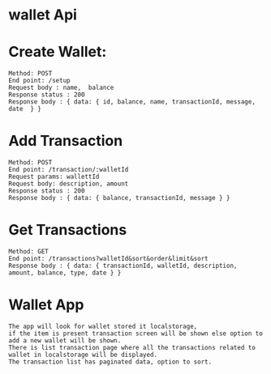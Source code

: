 # wallet Api
  # Create Wallet:
    Method: POST
    End point: /setup
    Request body : name,  balance
    Response status : 200
    Response body : { data: { id, balance, name, transactionId, message, date  } }
  # Add Transaction
    Method: POST
    End point: /transaction/:walletId
    Request params: wallettId
    Request body: description, amount
    Response status : 200
    Response body : { data: { balance, transactionId, message } }
  # Get Transactions
    Method: GET
    End point: /transactions?walletId&sort&order&limit&sort
    Response body : { data: { transactionId, walletId, description, amount, balance, type, date } }
    

# Wallet App
    The app will look for wallet stored it localstorage,
    if the item is present transaction screen will be shown else option to add a new wallet will be shown.
    There is list transaction page where all the transactions related to wallet in localstorage will be displayed.
    The transaction list has paginated data, option to sort.
